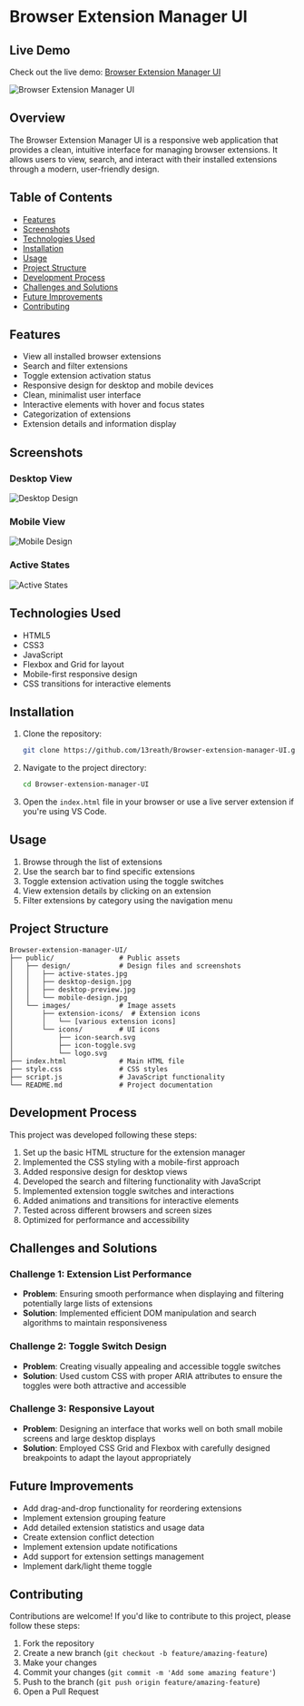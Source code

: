 # Browser Extension Manager UI

## Live Demo

Check out the live demo: [Browser Extension Manager UI](https://13reath.github.io/Browser-extension-manager-UI/)

![Browser Extension Manager UI](./public/design/desktop-design-dark.jpg)

## Overview

The Browser Extension Manager UI is a responsive web application that provides a clean, intuitive interface for managing browser extensions. It allows users to view, search, and interact with their installed extensions through a modern, user-friendly design.

## Table of Contents

- [Features](#features)
- [Screenshots](#screenshots)
- [Technologies Used](#technologies-used)
- [Installation](#installation)
- [Usage](#usage)
- [Project Structure](#project-structure)
- [Development Process](#development-process)
- [Challenges and Solutions](#challenges-and-solutions)
- [Future Improvements](#future-improvements)
- [Contributing](#contributing)

## Features

- View all installed browser extensions
- Search and filter extensions
- Toggle extension activation status
- Responsive design for desktop and mobile devices
- Clean, minimalist user interface
- Interactive elements with hover and focus states
- Categorization of extensions
- Extension details and information display

## Screenshots

### Desktop View
![Desktop Design](./public/design/desktop-design-dark.jpg)

### Mobile View
![Mobile Design](./public/design/mobile-design-dark.jpg)

### Active States
![Active States](./public/design/desktop-design-dark-active.jpg)

## Technologies Used

- HTML5
- CSS3
- JavaScript
- Flexbox and Grid for layout
- Mobile-first responsive design
- CSS transitions for interactive elements

## Installation

1. Clone the repository:
   ```bash
   git clone https://github.com/13reath/Browser-extension-manager-UI.git
   ```

2. Navigate to the project directory:
   ```bash
   cd Browser-extension-manager-UI
   ```

3. Open the `index.html` file in your browser or use a live server extension if you're using VS Code.

## Usage

1. Browse through the list of extensions
2. Use the search bar to find specific extensions
3. Toggle extension activation using the toggle switches
4. View extension details by clicking on an extension
5. Filter extensions by category using the navigation menu

## Project Structure

```
Browser-extension-manager-UI/
├── public/                # Public assets
│   ├── design/            # Design files and screenshots
│   │   ├── active-states.jpg
│   │   ├── desktop-design.jpg
│   │   ├── desktop-preview.jpg
│   │   └── mobile-design.jpg
│   └── images/            # Image assets
│       ├── extension-icons/  # Extension icons
│       │   └── [various extension icons]
│       └── icons/         # UI icons
│           ├── icon-search.svg
│           ├── icon-toggle.svg
│           └── logo.svg
├── index.html             # Main HTML file
├── style.css              # CSS styles
├── script.js              # JavaScript functionality
└── README.md              # Project documentation
```

## Development Process

This project was developed following these steps:

1. Set up the basic HTML structure for the extension manager
2. Implemented the CSS styling with a mobile-first approach
3. Added responsive design for desktop views
4. Developed the search and filtering functionality with JavaScript
5. Implemented extension toggle switches and interactions
6. Added animations and transitions for interactive elements
7. Tested across different browsers and screen sizes
8. Optimized for performance and accessibility

## Challenges and Solutions

### Challenge 1: Extension List Performance
- **Problem**: Ensuring smooth performance when displaying and filtering potentially large lists of extensions
- **Solution**: Implemented efficient DOM manipulation and search algorithms to maintain responsiveness

### Challenge 2: Toggle Switch Design
- **Problem**: Creating visually appealing and accessible toggle switches
- **Solution**: Used custom CSS with proper ARIA attributes to ensure the toggles were both attractive and accessible

### Challenge 3: Responsive Layout
- **Problem**: Designing an interface that works well on both small mobile screens and large desktop displays
- **Solution**: Employed CSS Grid and Flexbox with carefully designed breakpoints to adapt the layout appropriately

## Future Improvements

- Add drag-and-drop functionality for reordering extensions
- Implement extension grouping feature
- Add detailed extension statistics and usage data
- Create extension conflict detection
- Implement extension update notifications
- Add support for extension settings management
- Implement dark/light theme toggle

## Contributing

Contributions are welcome! If you'd like to contribute to this project, please follow these steps:

1. Fork the repository
2. Create a new branch (`git checkout -b feature/amazing-feature`)
3. Make your changes
4. Commit your changes (`git commit -m 'Add some amazing feature'`)
5. Push to the branch (`git push origin feature/amazing-feature`)
6. Open a Pull Request
